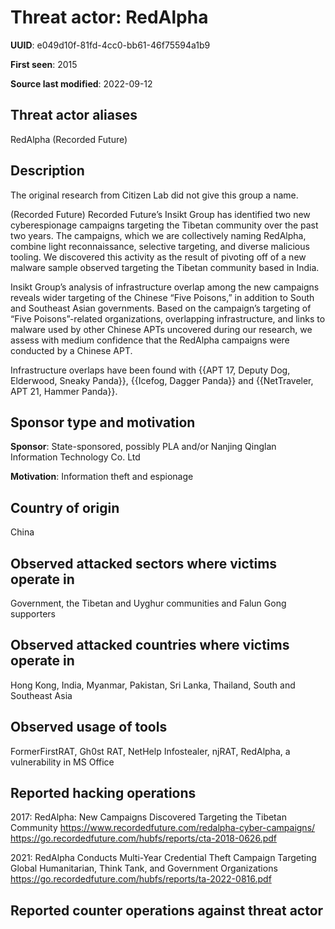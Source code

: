 # Threat actor: RedAlpha

**UUID**: e049d10f-81fd-4cc0-bb61-46f75594a1b9

**First seen**: 2015

**Source last modified**: 2022-09-12

## Threat actor aliases

RedAlpha (Recorded Future)

## Description

The original research from Citizen Lab did not give this group a name.

(Recorded Future) Recorded Future’s Insikt Group has identified two new cyberespionage campaigns targeting the Tibetan community over the past two years. The campaigns, which we are collectively naming RedAlpha, combine light reconnaissance, selective targeting, and diverse malicious tooling. We discovered this activity as the result of pivoting off of a new malware sample observed targeting the Tibetan community based in India.

Insikt Group’s analysis of infrastructure overlap among the new campaigns reveals wider targeting of the Chinese “Five Poisons,” in addition to South and Southeast Asian governments. Based on the campaign’s targeting of “Five Poisons”-related organizations, overlapping infrastructure, and links to malware used by other Chinese APTs uncovered during our research, we assess with medium confidence that the RedAlpha campaigns were conducted by a Chinese APT.

Infrastructure overlaps have been found with {{APT 17, Deputy Dog, Elderwood, Sneaky Panda}}, {{Icefog, Dagger Panda}} and {{NetTraveler, APT 21, Hammer Panda}}.

## Sponsor type and motivation

**Sponsor**: State-sponsored, possibly PLA and/or Nanjing Qinglan Information Technology Co. Ltd

**Motivation**: Information theft and espionage


## Country of origin

China

## Observed attacked sectors where victims operate in

Government, the Tibetan and Uyghur communities and Falun Gong supporters

## Observed attacked countries where victims operate in

Hong Kong, India, Myanmar, Pakistan, Sri Lanka, Thailand, South and Southeast Asia

## Observed usage of tools

FormerFirstRAT, Gh0st RAT, NetHelp Infostealer, njRAT, RedAlpha, a vulnerability in MS Office

## Reported hacking operations

2017: RedAlpha: New Campaigns Discovered Targeting the Tibetan Community
https://www.recordedfuture.com/redalpha-cyber-campaigns/
https://go.recordedfuture.com/hubfs/reports/cta-2018-0626.pdf

2021: RedAlpha Conducts Multi-Year Credential Theft Campaign Targeting Global Humanitarian, Think Tank, and Government Organizations
https://go.recordedfuture.com/hubfs/reports/ta-2022-0816.pdf

## Reported counter operations against threat actor





